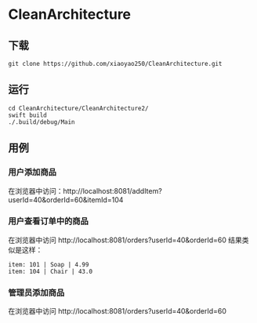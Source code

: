 # CleanArchitecture

## 下载
```
git clone https://github.com/xiaoyao250/CleanArchitecture.git
```
## 运行
```
cd CleanArchitecture/CleanArchitecture2/
swift build
./.build/debug/Main
```

## 用例
### 用户添加商品
在浏览器中访问：http://localhost:8081/addItem?userId=40&orderId=60&itemId=104

### 用户查看订单中的商品
在浏览器中访问 http://localhost:8081/orders?userId=40&orderId=60
结果类似是这样：
```
item: 101 | Soap | 4.99
item: 104 | Chair | 43.0
```
### 管理员添加商品
在浏览器中访问 http://localhost:8081/orders?userId=40&orderId=60


